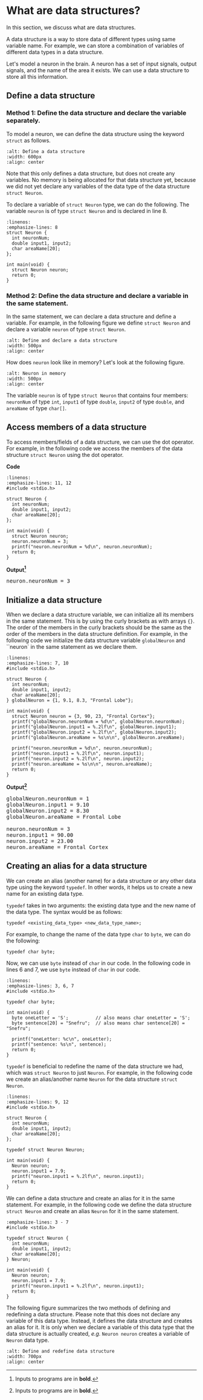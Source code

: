# What are data structures?

In this section, we discuss what are data structures.

A data structure is a way to store data of different types using same variable name. For example, we can store a combination of variables of different data types in a data structure. 

Let's model a neuron in the brain. A neuron has a set of input signals, output signals, and the name of the area it exists. We can use a data structure to store all this information.

## Define a data structure

### Method 1: Define the data structure and declare the variable separately.

To model a neuron, we can define the data structure using the keyword `struct` as follows.

```{figure} ./images/define-data-structure.png
:alt: Define a data structure
:width: 600px
:align: center
```

Note that this only defines a data structure, but does not create any variables. No memory is being allocated for that data structure yet, because we did not yet declare any variables of the data type of the data structure `struct Neuron`.

To declare a variable of `struct Neuron` type, we can do the following. The variable `neuron` is of type `struct Neuron` and is declared in line $8$.

```{code-block} c
:linenos:
:emphasize-lines: 8
struct Neuron {
  int neuronNum;
  double input1, input2;
  char areaName[20];
};

int main(void) {
  struct Neuron neuron;
  return 0;
}
```

### Method 2: Define the data structure and declare a variable in the same statement.

In the same statement, we can declare a data structure and define a variable. For example, in the following figure we define `struct Neuron` and declare a variable `neuron` of type `struct Neuron`.

```{figure} ./images/define-declare-data-structure.png
:alt: Define and declare a data structure
:width: 500px
:align: center
```

How does `neuron` look like in memory? Let's look at the following figure.

```{figure} ./images/neuron-in-memory.png
:alt: Neuron in memory
:width: 500px
:align: center
```

The variable `neuron` is of type `struct Neuron` that contains four members: `neuronNum` of type `int`, `input1` of type `double`, `input2` of type `double`, and `areaName` of type `char[]`.

## Access members of a data structure

To access members/fields of a data structure, we can use the dot operator.  For example, in the following code we access the members of the data structure `struct Neuron` using the dot operator.

**Code**
```{code-block} c
:linenos:
:emphasize-lines: 11, 12
#include <stdio.h>

struct Neuron {
  int neuronNum;
  double input1, input2;
  char areaName[20];
};

int main(void) {
  struct Neuron neuron;
  neuron.neuronNum = 3;
  printf("neuron.neuronNum = %d\n", neuron.neuronNum);
  return 0;
}
```

**Output[^1]**
<pre>
neuron.neuronNum = 3
</pre>

## Initialize a data structure

When we declare a data structure variable, we can initialize all its members in the same statement. This is by using the curly brackets as with arrays `{}`. The order of the members in the curly brackets should be the same as the order of the members in the data structure definition. For example, in the following code we initialize the data structure variable `globalNeuron` and ``neuron` in the same statement as we declare them.

```{code-block} c
:linenos: 
:emphasize-lines: 7, 10
#include <stdio.h>

struct Neuron {
  int neuronNum;
  double input1, input2;
  char areaName[20];
} globalNeuron = {1, 9.1, 8.3, "Frontal Lobe"};

int main(void) {
  struct Neuron neuron = {3, 90, 23, "Frontal Cortex"};
  printf("globalNeuron.neuronNum = %d\n", globalNeuron.neuronNum);
  printf("globalNeuron.input1 = %.2lf\n", globalNeuron.input1);
  printf("globalNeuron.input2 = %.2lf\n", globalNeuron.input2);
  printf("globalNeuron.areaName = %s\n\n", globalNeuron.areaName);

  printf("neuron.neuronNum = %d\n", neuron.neuronNum);
  printf("neuron.input1 = %.2lf\n", neuron.input1);
  printf("neuron.input2 = %.2lf\n", neuron.input2);
  printf("neuron.areaName = %s\n\n", neuron.areaName);
  return 0;
}
```

**Output[^1]**
<pre>
globalNeuron.neuronNum = 1
globalNeuron.input1 = 9.10
globalNeuron.input2 = 8.30
globalNeuron.areaName = Frontal Lobe

neuron.neuronNum = 3
neuron.input1 = 90.00
neuron.input2 = 23.00
neuron.areaName = Frontal Cortex
</pre>

## Creating an alias for a data structure

We can create an alias (another name) for a data structure or any other data type using the keyword `typedef`. In other words, it helps us to create a new name for an existing data type.

`typedef` takes in two arguments: the existing data type and the new name of the data type. The syntax would be as follows:

```{code-block} c
typedef <existing_data_type> <new_data_type_name>;
```

For example, to change the name of the data type `char` to `byte`, we can do the following:

```{code-block} c
typedef char byte;
```

Now, we can use `byte` instead of `char` in our code. In the following code in lines $6$ and $7$, we use `byte` instead of `char` in our code.

```{code-block} c
:linenos:
:emphasize-lines: 3, 6, 7
#include <stdio.h>

typedef char byte;

int main(void) {
  byte oneLetter = 'S';          // also means char oneLetter = 'S';
  byte sentence[20] = "Snefru";  // also means char sentence[20] = "Snefru";

  printf("oneLetter: %c\n", oneLetter);
  printf("sentence: %s\n", sentence);
  return 0;
}
```

`typedef` is beneficial to redefine the name of the data structure we had, which was `struct Neuron` to just `Neuron`. For example, in the following code we create an alias/another name `Neuron` for the data structure `struct Neuron`.

```{code-block} c
:linenos:
:emphasize-lines: 9, 12
#include <stdio.h>

struct Neuron {
  int neuronNum;
  double input1, input2;
  char areaName[20];
};

typedef struct Neuron Neuron;

int main(void) {
  Neuron neuron;
  neuron.input1 = 7.9;
  printf("neuron.input1 = %.2lf\n", neuron.input1);
  return 0;
}
```

We can define a data structure and create an alias for it in the same statement. For example, in the following code we define the data structure `struct Neuron` and create an alias `Neuron` for it in the same statement.

```{code-block} c
:emphasize-lines: 3 - 7
#include <stdio.h>

typedef struct Neuron {
  int neuronNum;
  double input1, input2;
  char areaName[20];
} Neuron;

int main(void) {
  Neuron neuron;
  neuron.input1 = 7.9;
  printf("neuron.input1 = %.2lf\n", neuron.input1);
  return 0;
}
```

The following figure summarizes the two methods of defining and redefining a data structure. Please note that this does not declare any variable of this data type. Instead, it defines the data structure and creates an alias for it. It is only when we declare a variable of this data type that the data structure is actually created, *e.g.* `Neuron neuron` creates a variable of `Neuron` data type.

```{figure} ./images/define-redefine-data-struct.png
:alt: Define and redefine data structure
:width: 700px
:align: center
```

[^1]: Inputs to programs are in **bold**.